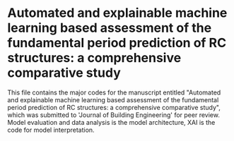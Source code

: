 # Automated and explainable machine learning based assessment of the fundamental period prediction of RC structures: a comprehensive comparative study
This file contains the major codes for the manuscript entitled "Automated and explainable machine learning based assessment of the fundamental period prediction of RC structures: a comprehensive comparative study", which was submitted to 'Journal of Building Engineering' for peer review. Model evaluation and data analysis is the model architecture, XAI is the code for model interpretation.
